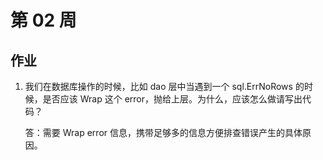 # 第 02 周


## 作业
1. 我们在数据库操作的时候，比如 dao 层中当遇到一个 sql.ErrNoRows 的时候，是否应该 Wrap 这个 error，抛给上层。为什么，应该怎么做请写出代码？

    答：需要 Wrap error 信息，携带足够多的信息方便排查错误产生的具体原因。
